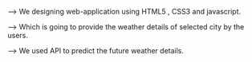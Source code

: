 --> We designing web-application using HTML5 , CSS3 and javascript.

--> Which is going to provide the weather details of selected city by the users. 

--> We used API to predict the future weather details.
